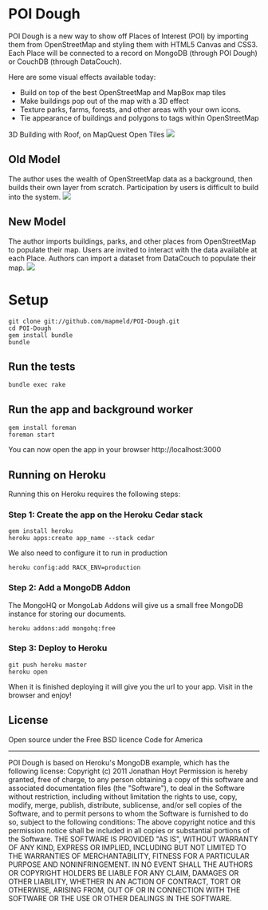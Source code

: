 # POI Dough

POI Dough is a new way to show off Places of Interest (POI) by importing them from OpenStreetMap and styling them with HTML5 Canvas and CSS3.
Each Place will be connected to a record on MongoDB (through POI Dough) or CouchDB (through DataCouch).

Here are some visual effects available today:
* Build on top of the best OpenStreetMap and MapBox map tiles
* Make buildings pop out of the map with a 3D effect
* Texture parks, farms, forests, and other areas with your own icons.
* Tie appearance of buildings and polygons to tags within OpenStreetMap

3D Building with Roof, on MapQuest Open Tiles
<img src="http://i.imgur.com/Bb9Ed.png"/>

## Old Model
The author uses the wealth of OpenStreetMap data as a background, then builds their own layer from scratch.
Participation by users is difficult to build into the system.
<img src="http://i.imgur.com/FOwFW.png"/>

## New Model
The author imports buildings, parks, and other places from OpenStreetMap to populate their map.
Users are invited to interact with the data available at each Place.
Authors can import a dataset from DataCouch to populate their map.
<img src="http://i.imgur.com/5aQ9p.png"/>

# Setup

    git clone git://github.com/mapmeld/POI-Dough.git
    cd POI-Dough
    gem install bundle
    bundle

## Run the tests

    bundle exec rake

## Run the app and background worker

    gem install foreman
    foreman start

You can now open the app in your browser http://localhost:3000

## Running on Heroku

Running this on Heroku requires the following steps:

### Step 1: Create the app on the Heroku Cedar stack

    gem install heroku
    heroku apps:create app_name --stack cedar

We also need to configure it to run in production

    heroku config:add RACK_ENV=production

### Step 2: Add a MongoDB Addon

The MongoHQ or MongoLab Addons will give us a small free MongoDB instance for storing our documents.

    heroku addons:add mongohq:free

### Step 3: Deploy to Heroku

    git push heroku master
    heroku open

When it is finished deploying it will give you the url to your app. Visit in the browser and enjoy!

## License

Open source under the Free BSD licence
Code for America

---

POI Dough is based on Heroku's MongoDB example, which has the following license:
Copyright (c) 2011 Jonathan Hoyt
Permission is hereby granted, free of charge, to any person obtaining a copy of this software and associated documentation files (the "Software"), to deal in the Software without restriction, including without limitation the rights to use, copy, modify, merge, publish, distribute, sublicense, and/or sell copies of the Software, and to permit persons to whom the Software is furnished to do so, subject to the following conditions:
The above copyright notice and this permission notice shall be included in all copies or substantial portions of the Software.
THE SOFTWARE IS PROVIDED "AS IS", WITHOUT WARRANTY OF ANY KIND, EXPRESS OR IMPLIED, INCLUDING BUT NOT LIMITED TO THE WARRANTIES OF MERCHANTABILITY, FITNESS FOR A PARTICULAR PURPOSE AND NONINFRINGEMENT. IN NO EVENT SHALL THE AUTHORS OR COPYRIGHT HOLDERS BE LIABLE FOR ANY CLAIM, DAMAGES OR OTHER LIABILITY, WHETHER IN AN ACTION OF CONTRACT, TORT OR OTHERWISE, ARISING FROM, OUT OF OR IN CONNECTION WITH THE SOFTWARE OR THE USE OR OTHER DEALINGS IN THE SOFTWARE.
